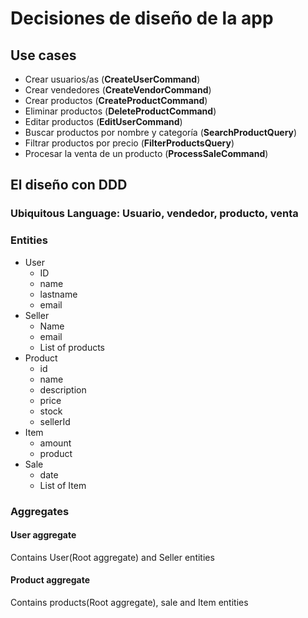 # Decisiones de diseño de la app

## Use cases

- Crear usuarios/as (**CreateUserCommand**)
- Crear vendedores (**CreateVendorCommand**)
- Crear productos (**CreateProductCommand**)
- Eliminar productos (**DeleteProductCommand**)
- Editar productos (**EditUserCommand**)
- Buscar productos por nombre y categoría (**SearchProductQuery**)
- Filtrar productos por precio (**FilterProductsQuery**)
- Procesar la venta de un producto (**ProcessSaleCommand**)

## El diseño con DDD

### Ubiquitous Language: Usuario, vendedor, producto, venta


### Entities

- User
  - ID
  - name
  - lastname
  - email
- Seller
  - Name
  - email
  - List of products
- Product
  - id
  - name
  - description
  - price
  - stock
  - sellerId
- Item
  - amount
  - product
- Sale
  - date
  - List of Item

### Aggregates

#### User aggregate
Contains User(Root aggregate) and Seller entities

#### Product aggregate

Contains products(Root aggregate), sale and Item entities
